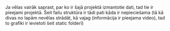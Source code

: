 Ja vēlas vairāk saprast, par ko ir šajā projektā izmantotie dati, tad tie ir pieejami projektā. Šeit failu struktūra ir tādi pati kāda ir nepieciešama (tā kā divas no lapām nevēlas strādāt, kā vajag (informācija ir pieejama video), tad to grafiki ir ievietoti šeit static folderī)
